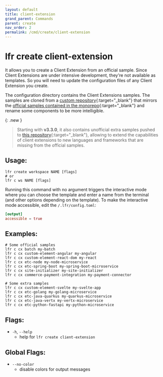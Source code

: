 ```yaml
---
layout: default
title: client-extension
grand_parent: Commands
parent: create
nav_order: 2
permalink: /cmd/create/client-extension
---
```


# lfr create client-extension

It allows you to create a Client Extension from an official sample. Since Client Extensions are under intensive development, they're not available as templates. So you will need to update the configuration files of any Client Extension you create.


The configuration directory contains the Client Extensions samples. The samples are cloned from a [custom repository](https://github.com/lgdd/liferay-client-extensions-samples){:target="_blank"} that mirrors the [official samples contained in the monorepo](https://github.com/liferay/liferay-portal/tree/master/workspaces/liferay-sample-workspace/client-extensions){:target="_blank"} and rename some components to be more intelligible.

{: .new }
> Starting with **v3.3.0**, it also contains unofficial extra samples pushed to [this repository](https://github.com/lgdd/liferay-client-extensions-extra-samples){:target="_blank"}, allowing to extend the capabilities of client extensions to new languages and frameworks that are missing from the official samples.

## Usage:
```shell
lfr create workspace NAME [flags]
# or
lfr c ws NAME [flags]
```

Running this command  with no argument triggers the interactive mode where you can choose the template and enter a name from the terminal (and other options depending on the template). To make the interactive mode accessible, edit the `/.lfr/config.toml`:

```toml
[output]
accessible = true
```

## Examples:
```shell
# Some official samples
lfr c cx batch my-batch
lfr c cx custom-element-angular my-angular
lfr c cx custom-element-react-dom my-react
lfr c cx etc-node my-node-microservice
lfr c cx etc-spring-boot my-spring-boot-microservice
lfr c cx site-initializer my-site-initializer
lfr c cx commerce-payment-integration my-payment-connector

# Some extra samples
lfr c cx custom-element-svelte my-svelte-app
lfr c cx etc-golang my-golang-microservice
lfr c cx etc-java-quarkus my-quarkus-microservice
lfr c cx etc-java-vertx my-vertx-microservice
lfr c cx etc-python-fastapi my-python-microservice
```

## Flags:
- `-h`, `--help`
  - help for `lfr create client-extension`

## Global Flags:
- `--no-color`
  - disable colors for output messages